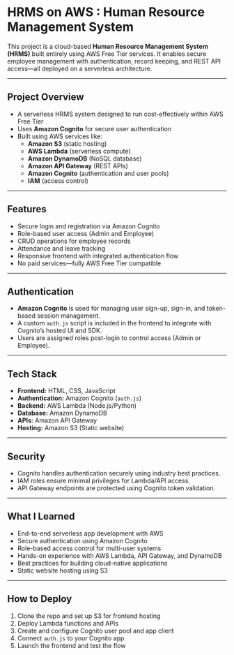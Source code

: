 #  HRMS on AWS : Human Resource Management System

This project is a cloud-based **Human Resource Management System (HRMS)** built entirely using AWS Free Tier services. It enables secure employee management with authentication, record keeping, and REST API access—all deployed on a serverless architecture.

---

## Project Overview

- A serverless HRMS system designed to run cost-effectively within AWS Free Tier
- Uses **Amazon Cognito** for secure user authentication
- Built using AWS services like:
  - **Amazon S3** (static hosting)
  - **AWS Lambda** (serverless compute)
  - **Amazon DynamoDB** (NoSQL database)
  - **Amazon API Gateway** (REST APIs)
  - **Amazon Cognito** (authentication and user pools)
  - **IAM** (access control)

---

## Features

- Secure login and registration via Amazon Cognito
- Role-based user access (Admin and Employee)
- CRUD operations for employee records
- Attendance and leave tracking
- Responsive frontend with integrated authentication flow
- No paid services—fully AWS Free Tier compatible

---

## Authentication

- **Amazon Cognito** is used for managing user sign-up, sign-in, and token-based session management.
- A custom `auth.js` script is included in the frontend to integrate with Cognito’s hosted UI and SDK.
- Users are assigned roles post-login to control access (Admin or Employee).

---

## Tech Stack

- **Frontend:** HTML, CSS, JavaScript
- **Authentication:** Amazon Cognito (`auth.js`)
- **Backend:** AWS Lambda (Node.js/Python)
- **Database:** Amazon DynamoDB
- **APIs:** Amazon API Gateway
- **Hosting:** Amazon S3 (Static website)

---

## Security

- Cognito handles authentication securely using industry best practices.
- IAM roles ensure minimal privileges for Lambda/API access.
- API Gateway endpoints are protected using Cognito token validation.

---

## What I Learned

- End-to-end serverless app development with AWS
- Secure authentication using Amazon Cognito
- Role-based access control for multi-user systems
- Hands-on experience with AWS Lambda, API Gateway, and DynamoDB
- Best practices for building cloud-native applications
- Static website hosting using S3 

---

## How to Deploy

1. Clone the repo and set up S3 for frontend hosting
2. Deploy Lambda functions and APIs
3. Create and configure Cognito user pool and app client
4. Connect `auth.js` to your Cognito app
5. Launch the frontend and test the flow